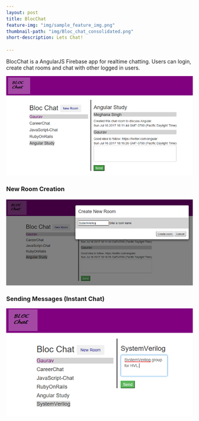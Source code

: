 ```yaml
---
layout: post
title: BlocChat
feature-img: "img/sample_feature_img.png"
thumbnail-path: "img/Bloc_chat_consolidated.png"
short-description: Lets Chat!

---
```

BlocChat is a AngularJS Firebase app for realtime chatting. Users can login, create chat rooms and chat with other logged in users.


<img src="/img/blocChat_rooms.PNG">
<br>

<h3> New Room Creation </h3>

<img src="/img/blocChat_newroom.PNG">
<br>

<h3> Sending Messages (Instant Chat) </h3>

<img src="/img/blocChat_send.PNG">
<br>
